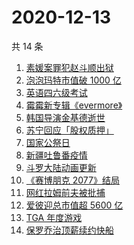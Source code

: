 # 2020-12-13

共 14 条

<!-- BEGIN ZHIHUSEARCH -->
<!-- 最后更新时间 Sun Dec 13 2020 12:08:19 GMT+0800 (CST) -->
1. [素媛案罪犯赵斗顺出狱](https://www.zhihu.com/search?q=素媛案罪犯)
1. [泡泡玛特市值破 1000 亿](https://www.zhihu.com/search?q=泡泡玛特)
1. [英语四六级考试](https://www.zhihu.com/search?q=四六级考试)
1. [霉霉新专辑《evermore》](https://www.zhihu.com/search?q=evermore)
1. [韩国导演金基德逝世](https://www.zhihu.com/search?q=金基德)
1. [苏宁回应「股权质押」](https://www.zhihu.com/search?q=苏宁)
1. [国家公祭日](https://www.zhihu.com/search?q=国家公祭日)
1. [新疆吐鲁番疫情](https://www.zhihu.com/search?q=新疆疫情)
1. [斗罗大陆动画更新](https://www.zhihu.com/search?q=斗罗大陆动画)
1. [《赛博朋克 2077》结局](https://www.zhihu.com/search?q=2077结局)
1. [网红拉姆前夫被批捕](https://www.zhihu.com/search?q=拉姆前夫)
1. [爱彼迎总市值超 5600 亿](https://www.zhihu.com/search?q=爱彼迎)
1. [TGA 年度游戏](https://www.zhihu.com/search?q=tga)
1. [保罗乔治顶薪续约快船](https://www.zhihu.com/search?q=保罗乔治)
<!-- END ZHIHUSEARCH -->
